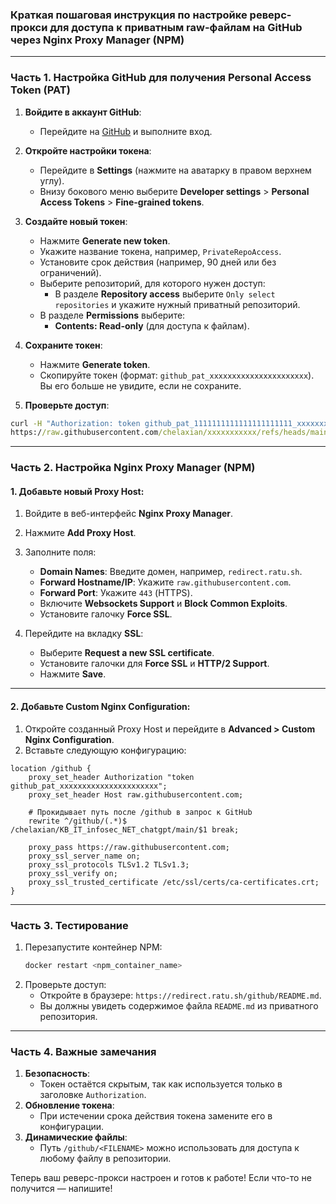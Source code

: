 ### Краткая пошаговая инструкция по настройке реверс-прокси для доступа к приватным raw-файлам на GitHub через **Nginx Proxy Manager (NPM)**

---

### Часть 1. Настройка GitHub для получения Personal Access Token (PAT)

1. **Войдите в аккаунт GitHub**:
   - Перейдите на [GitHub](https://github.com) и выполните вход.

2. **Откройте настройки токена**:
   - Перейдите в **Settings** (нажмите на аватарку в правом верхнем углу).
   - Внизу бокового меню выберите **Developer settings** > **Personal Access Tokens** > **Fine-grained tokens**.

3. **Создайте новый токен**:
   - Нажмите **Generate new token**.
   - Укажите название токена, например, `PrivateRepoAccess`.
   - Установите срок действия (например, 90 дней или без ограничений).
   - Выберите репозиторий, для которого нужен доступ:
     - В разделе **Repository access** выберите `Only select repositories` и укажите нужный приватный репозиторий.
   - В разделе **Permissions** выберите:
     - **Contents: Read-only** (для доступа к файлам).

4. **Сохраните токен**:
   - Нажмите **Generate token**.
   - Скопируйте токен (формат: `github_pat_xxxxxxxxxxxxxxxxxxxxxx`). Вы его больше не увидите, если не сохраните.

5. **Проверьте доступ**:
```cmd
curl -H "Authorization: token github_pat_1111111111111111111111_xxxxxxxxxxxxxxxxxxxxxxxxxxxxxxxxxxxxxxxxxxxxxxxxxxxxxxxxxxx" \
https://raw.githubusercontent.com/chelaxian/xxxxxxxxxxx/refs/heads/main/README.md
```

---

### Часть 2. Настройка Nginx Proxy Manager (NPM)

#### 1. **Добавьте новый Proxy Host**:
1. Войдите в веб-интерфейс **Nginx Proxy Manager**.
2. Нажмите **Add Proxy Host**.
3. Заполните поля:
   - **Domain Names**: Введите домен, например, `redirect.ratu.sh`.
   - **Forward Hostname/IP**: Укажите `raw.githubusercontent.com`.
   - **Forward Port**: Укажите `443` (HTTPS).
   - Включите **Websockets Support** и **Block Common Exploits**.
   - Установите галочку **Force SSL**.

4. Перейдите на вкладку **SSL**:
   - Выберите **Request a new SSL certificate**.
   - Установите галочки для **Force SSL** и **HTTP/2 Support**.
   - Нажмите **Save**.

---

#### 2. **Добавьте Custom Nginx Configuration**:
1. Откройте созданный Proxy Host и перейдите в **Advanced > Custom Nginx Configuration**.
2. Вставьте следующую конфигурацию:

```nginx
location /github {
    proxy_set_header Authorization "token github_pat_xxxxxxxxxxxxxxxxxxxxxx";
    proxy_set_header Host raw.githubusercontent.com;

    # Прокидывает путь после /github в запрос к GitHub
    rewrite ^/github/(.*)$ /chelaxian/KB_IT_infosec_NET_chatgpt/main/$1 break;

    proxy_pass https://raw.githubusercontent.com;
    proxy_ssl_server_name on;
    proxy_ssl_protocols TLSv1.2 TLSv1.3;
    proxy_ssl_verify on;
    proxy_ssl_trusted_certificate /etc/ssl/certs/ca-certificates.crt;
}

```

---

### Часть 3. Тестирование
1. Перезапустите контейнер NPM:
   ```bash
   docker restart <npm_container_name>
   ```
2. Проверьте доступ:
   - Откройте в браузере: `https://redirect.ratu.sh/github/README.md`.
   - Вы должны увидеть содержимое файла `README.md` из приватного репозитория.

---

### Часть 4. Важные замечания
1. **Безопасность**:
   - Токен остаётся скрытым, так как используется только в заголовке `Authorization`.
2. **Обновление токена**:
   - При истечении срока действия токена замените его в конфигурации.
3. **Динамические файлы**:
   - Путь `/github/<FILENAME>` можно использовать для доступа к любому файлу в репозитории.

Теперь ваш реверс-прокси настроен и готов к работе! Если что-то не получится — напишите!
